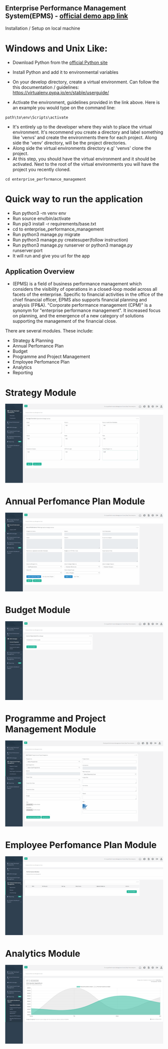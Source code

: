 ## Enterprise Performance Management System(EPMS) - [official demo app link](http://www.epms.cloud/)

Installation / Setup on local machine
# Windows and Unix Like:

- Download Python from the [official Python site](https://www.python.org/downloads/release/python-361/)
- Install Python and add it to environmental variables
- On your develop directory, create a virtual environment. Can follow the this documentation / guidelines:
https://virtualenv.pypa.io/en/stable/userguide/

- Activate the environment, guidelines provided in the link above. Here is an example you would type on the command line:
```
path\to\env\Scripts\activate
```
- It's entirely up to the developer where they wish to place the virtual environment. It's recommend you create a
directory and label something like 'venvs' and create the environments there for each project. Along side the
'venv' directory, will be the project directories.
- Along side the virtual environments directory e.g' 'venvs' clone the project.
- At this step, you should have the virtual environment and it should be activated. Next to the root of the virtual
environments you will have the project you recently cloned.
```
cd enterprise_performance_management
```

# Quick way to run the application
- Run python3 -m venv env
- Run source env/bin/activate
- Run pip3 install -r requirements/base.txt
- cd to enterprise_performance_management
- Run python3 manage.py migrate
- Run python3 manage.py createsuper(follow instruction)
- Run python3 manage.py runserver or python3 manage.py runserver:port
- It will run and give you url for the app

## Application Overview

- (EPMS) is a field of business performance management which considers the visibility of operations in a closed-loop model across all facets of the enterprise. Specific to financial activities in the office of the chief financial officer, EPMS also supports financial planning and analysis (FP&A). "Corporate performance management (CPM)" is a synonym for "enterprise performance management". It increased focus on planning, and the emergence of a new category of solutions supporting the management of the financial close.

There are several modules. 
These include:

- Strategy & Planning
- Annual Perfomance Plan
- Budget
- Programme and Project Management
- Employee Perfomance Plan
- Analytics
- Reporting 

# Strategy Module
![alt text](https://github.com/kaizer88/epms/blob/master/docs/epms/AwesomeScreenshot-Employee-Performance-Management-Suite-2019-07-17-10-07-89.png)

# Annual Perfomance Plan Module
![alt text](https://github.com/kaizer88/epms/blob/master/docs/epms/AwesomeScreenshot-Employee-Performance-Management-Suite-2019-07-17-10-07-95.png)

# Budget Module
![alt text](https://github.com/kaizer88/epms/blob/master/docs/epms/AwesomeScreenshot-Employee-Performance-Management-Suite-2019-07-17-10-07-33.png)

# Programme and Project Management Module
![alt text](https://github.com/kaizer88/epms/blob/master/docs/epms/AwesomeScreenshot-Employee-Performance-Management-Suite-2019-07-17-10-07-47.png)

# Employee Perfomance Plan Module
![alt text](https://github.com/kaizer88/epms/blob/master/docs/epms/AwesomeScreenshot-Employee-Performance-Management-Suite-2019-07-17-10-07-65.png)

# Analytics Module
![alt text](https://github.com/kaizer88/epms/blob/master/docs/epms/AwesomeScreenshot-Employee-Performance-Management-Suite-2019-07-17-10-07-83.png)



